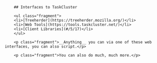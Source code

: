 		## Interfaces to TaskCluster

		<ul class="fragment">
		<li>[Treeherder](https://treeherder.mozilla.org/)</li>
		<li>[Web Tools](https://tools.taskcluster.net/)</li>
		<li>[Client Libraries](#/5/17)</li>
		</ul>

		<p class="fragment">__Anything__ you can via one of these web interfaces, you can also script.</p>

		<p class="fragment">You can also do much, much more.</p>
